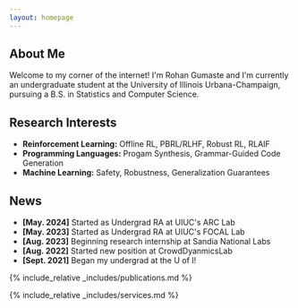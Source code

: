 ```yaml
---
layout: homepage
---
```


## About Me

Welcome to my corner of the internet! I'm Rohan Gumaste and I'm currently an undergraduate student at the University of Illinois Urbana-Champaign, pursuing a B.S. in Statistics and Computer Science.  
## Research Interests

- **Reinforcement Learning:** Offline RL, PBRL/RLHF, Robust RL, RLAIF
- **Programming Languages:** Progam Synthesis, Grammar-Guided Code Generation
- **Machine Learning:** Safety, Robustness, Generalization Guarantees


## News
- **[May. 2024]** Started as Undergrad RA at UIUC's ARC Lab
- **[May. 2023]** Started as Undergrad RA at UIUC's FOCAL Lab
- **[Aug. 2023]** Beginning research internship at Sandia National Labs 
- **[Aug. 2022]** Started new position at CrowdDyanmicsLab
- **[Sept. 2021]** Began my undergrad at the U of I!

{% include_relative _includes/publications.md %}

{% include_relative _includes/services.md %}
